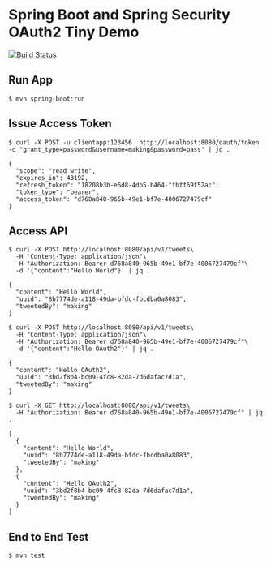 # Spring Boot and Spring Security OAuth2 Tiny Demo

[![Build Status](https://travis-ci.org/making/demo-oauth2.svg)](https://travis-ci.org/making/demo-oauth2)

## Run App

    $ mvn spring-boot:run

## Issue Access Token

    $ curl -X POST -u clientapp:123456  http://localhost:8080/oauth/token -d "grant_type=password&username=making&password=pass" | jq .
    
    {
      "scope": "read write",
      "expires_in": 43192,
      "refresh_token": "18208b3b-e6d8-4db5-b464-ffbff69f52ac",
      "token_type": "bearer",
      "access_token": "d768a840-965b-49e1-bf7e-4006727479cf"
    }

## Access API

    $ curl -X POST http://localhost:8080/api/v1/tweets\
      -H "Content-Type: application/json"\
      -H "Authorization: Bearer d768a840-965b-49e1-bf7e-4006727479cf"\
      -d '{"content":"Hello World"}' | jq .
    
    {
      "content": "Hello World",
      "uuid": "8b7774de-a118-49da-bfdc-fbcdba0a8083",
      "tweetedBy": "making"
    }
    
    $ curl -X POST http://localhost:8080/api/v1/tweets\
      -H "Content-Type: application/json"\
      -H "Authorization: Bearer d768a840-965b-49e1-bf7e-4006727479cf"\
      -d '{"content":"Hello OAuth2"}' | jq .
    
    {
      "content": "Hello OAuth2",
      "uuid": "3bd2f8b4-bc09-4fc8-82da-7d6dafac7d1a",
      "tweetedBy": "making"
    }
    
    $ curl -X GET http://localhost:8080/api/v1/tweets\
      -H "Authorization: Bearer d768a840-965b-49e1-bf7e-4006727479cf" | jq .
      
    [
      {
        "content": "Hello World",
        "uuid": "8b7774de-a118-49da-bfdc-fbcdba0a8083",
        "tweetedBy": "making"
      },
      {
        "content": "Hello OAuth2",
        "uuid": "3bd2f8b4-bc09-4fc8-82da-7d6dafac7d1a",
        "tweetedBy": "making"
      }
    ]

## End to End Test

    $ mvn test
